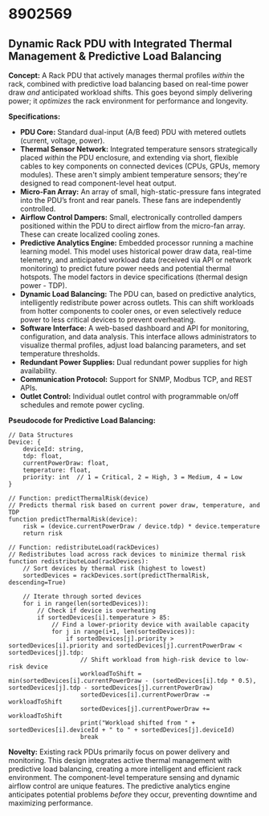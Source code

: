 # 8902569

## Dynamic Rack PDU with Integrated Thermal Management & Predictive Load Balancing

**Concept:** A Rack PDU that actively manages thermal profiles *within* the rack, combined with predictive load balancing based on real-time power draw *and* anticipated workload shifts. This goes beyond simply delivering power; it *optimizes* the rack environment for performance and longevity.

**Specifications:**

*   **PDU Core:** Standard dual-input (A/B feed) PDU with metered outlets (current, voltage, power).
*   **Thermal Sensor Network:** Integrated temperature sensors strategically placed *within* the PDU enclosure, and extending via short, flexible cables to key components on connected devices (CPUs, GPUs, memory modules).  These aren't simply ambient temperature sensors; they're designed to read component-level heat output.
*   **Micro-Fan Array:**  An array of small, high-static-pressure fans integrated into the PDU’s front and rear panels. These fans are independently controlled.
*   **Airflow Control Dampers:** Small, electronically controlled dampers positioned within the PDU to direct airflow from the micro-fan array. These can create localized cooling zones.
*   **Predictive Analytics Engine:**  Embedded processor running a machine learning model. This model uses historical power draw data, real-time telemetry, and anticipated workload data (received via API or network monitoring) to predict future power needs and potential thermal hotspots.  The model factors in device specifications (thermal design power - TDP).
*   **Dynamic Load Balancing:** The PDU can, based on predictive analytics, intelligently redistribute power across outlets. This can shift workloads from hotter components to cooler ones, or even selectively reduce power to less critical devices to prevent overheating.
*   **Software Interface:** A web-based dashboard and API for monitoring, configuration, and data analysis. This interface allows administrators to visualize thermal profiles, adjust load balancing parameters, and set temperature thresholds.
*   **Redundant Power Supplies:** Dual redundant power supplies for high availability.
*   **Communication Protocol:**  Support for SNMP, Modbus TCP, and REST APIs.
*   **Outlet Control:** Individual outlet control with programmable on/off schedules and remote power cycling.

**Pseudocode for Predictive Load Balancing:**

```
// Data Structures
Device: {
    deviceId: string,
    tdp: float,
    currentPowerDraw: float,
    temperature: float,
    priority: int  // 1 = Critical, 2 = High, 3 = Medium, 4 = Low
}

// Function: predictThermalRisk(device)
// Predicts thermal risk based on current power draw, temperature, and TDP
function predictThermalRisk(device):
    risk = (device.currentPowerDraw / device.tdp) * device.temperature
    return risk

// Function: redistributeLoad(rackDevices)
// Redistributes load across rack devices to minimize thermal risk
function redistributeLoad(rackDevices):
    // Sort devices by thermal risk (highest to lowest)
    sortedDevices = rackDevices.sort(predictThermalRisk, descending=True)

    // Iterate through sorted devices
    for i in range(len(sortedDevices)):
        // Check if device is overheating
        if sortedDevices[i].temperature > 85:
            // Find a lower-priority device with available capacity
            for j in range(i+1, len(sortedDevices)):
                if sortedDevices[j].priority > sortedDevices[i].priority and sortedDevices[j].currentPowerDraw < sortedDevices[j].tdp:
                    // Shift workload from high-risk device to low-risk device
                    workloadToShift = min(sortedDevices[i].currentPowerDraw - (sortedDevices[i].tdp * 0.5), sortedDevices[j].tdp - sortedDevices[j].currentPowerDraw)
                    sortedDevices[i].currentPowerDraw -= workloadToShift
                    sortedDevices[j].currentPowerDraw += workloadToShift
                    print("Workload shifted from " + sortedDevices[i].deviceId + " to " + sortedDevices[j].deviceId)
                    break
```

**Novelty:** Existing rack PDUs primarily focus on power delivery and monitoring. This design integrates active thermal management with predictive load balancing, creating a more intelligent and efficient rack environment. The component-level temperature sensing and dynamic airflow control are unique features. The predictive analytics engine anticipates potential problems *before* they occur, preventing downtime and maximizing performance.